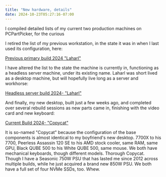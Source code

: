 ```yaml
---
title: "New hardware, details"
date: 2024-10-23T05:27:16-07:00
---
```


I compiled detailed lists of my current two production machines on PCPartPicker, for the curious

<!-- more -->

I retired the list of my previous workstation, in the state it was in when I last used its configuration, here:

[Previous primary build 2024 "Laharl"](https://pcpartpicker.com/user/kode54/saved/XDNx99)


I have altered the list to the state the machine is currently in, functioning as a headless server machine, under its existing name. Laharl was short lived as a desktop machine, but will hopefully live long as a server and workhorse:

[Headless server build 2024- "Laharl"](https://pcpartpicker.com/user/kode54/saved/knhs8d)


And finally, my new desktop, built just a few weeks ago, and completed over several rebuild sessions as new parts came in, finishing with the video card and new keyboard:

[Current Build 2024- "Copycat"](https://pcpartpicker.com/user/kode54/saved/JWLWrH)


It is so-named "Copycat" because the configuration of the base components is almost identical to my boyfriend's new desktop. 7700X to his 7700, Peerless Assassin 120 SE to his AMD stock cooler, same RAM, same GPU, Black QUBE 500 to his White QUBE 500, same mouse. We both have mechanical keyboards, though different models. Thorough Copycat. Though I have a Seasonic 750W PSU that has lasted me since 2012 across multiple builds, while he just acquired a brand new 850W PSU. We both have a full set of four NVMe SSDs, too. Whew.